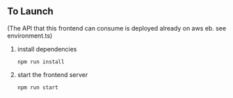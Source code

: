 ## To Launch

(The API that this frontend can consume is deployed already on aws eb. see environment.ts)

1. install dependencies

   ```npm run install```
2. start the frontend server

   ```npm run start```
